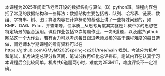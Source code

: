 本课程为2025春闫宏飞老师开设的数据结构与算法（B）python班。课程内容包括了常见的数据结构和一些算法：数据结构主要包括栈、队列、哈希表、链表、数组、字符串、树、图；算法内容在计算概论的基础上讲了一些特殊问题的，如KMP、DAG、Prim、并查集等，但本质上从思考角度其实就是计概中学的思想在特定场景的组合运用。课程作业包括13次每周作业，一次6道题，以及维护github网站这一个大作业，若有余力可以考虑每日跟进老师发布的高于课程难度的每日选做，闫老师本学期课程的所有资料可以在https://github.com/GMyhf/2025spring-cs201/tree/main 找到。考试分为机考和笔试，机考决定总评分数区间，笔试分数再细化总评排布，笔试内容在认真学习本课程后会比较简单。机考共6道题两小时，难度为2E3M1T，难度评级不一定准确。
